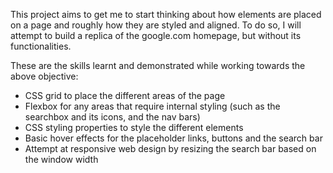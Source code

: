 This project aims to get me to start thinking about how elements are placed on a page and roughly how they are styled and aligned.
To do so, I will attempt to build a replica of the google.com homepage, but without its functionalities.

These are the skills learnt and demonstrated while working towards the above objective:
- CSS grid to place the different areas of the page
- Flexbox for any areas that require internal styling (such as the searchbox and its icons, and the nav bars)
- CSS styling properties to style the different elements
- Basic hover effects for the placeholder links, buttons and the search bar
- Attempt at responsive web design by resizing the search bar based on the window width